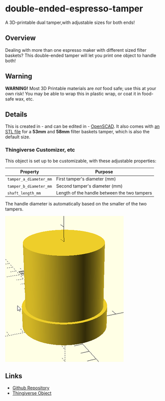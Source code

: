 # double-ended-espresso-tamper

A 3D-printable dual tamper,with adjustable sizes for both ends!

## Overview

Dealing with more than one espresso maker with different sized filter baskets?
This double-ended tamper will let you print one object to handle both!

## Warning

**WARNING!** Most 3D Printable materials are *not* food safe; use this at your
own risk! You may be able to wrap this in plastic wrap, or coat it in food-safe
wax, etc.

## Details

This is created in - and can be edited in - [OpenSCAD](https://openscad.org/).
It also comes with [an STL file](double-ended-tamper-53mm-58mm-x30mm.stl) for a
**53mm** and **58mm** filter baskets tamper, which is also the default size.

### Thingiverse Customizer, etc

This object is set up to be customizable, with these adjustable properties:

| Property               | Purpose                       |
|------------------------|-------------------------------|
| `tamper_a_diameter_mm` | First tamper's diameter (mm)  |
| `tamper_b_diameter_mm` | Second tamper's diameter (mm) |
| `shaft_length_mm`      | Length of the handle between the two tampers |

The handle diameter is automatically based on the smaller of the two tampers.

![Alt text](images/tamper_openscad_screenshot1.png)

## Links

- [Github Repository](https://github.com/GeoMaciolek/double-ended-espresso-tamper)
- [Thingiverse Object](https://www.thingiverse.com/thing:6124438)